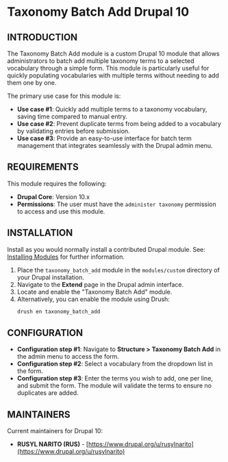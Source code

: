 
# Taxonomy Batch Add Drupal 10

## INTRODUCTION

The Taxonomy Batch Add module is a custom Drupal 10 module that allows administrators to batch add multiple taxonomy terms to a selected vocabulary through a simple form. This module is particularly useful for quickly populating vocabularies with multiple terms without needing to add them one by one.

The primary use case for this module is:

- **Use case #1**: Quickly add multiple terms to a taxonomy vocabulary, saving time compared to manual entry.
- **Use case #2**: Prevent duplicate terms from being added to a vocabulary by validating entries before submission.
- **Use case #3**: Provide an easy-to-use interface for batch term management that integrates seamlessly with the Drupal admin menu.

## REQUIREMENTS

This module requires the following:

- **Drupal Core**: Version 10.x
- **Permissions**: The user must have the `administer taxonomy` permission to access and use this module.

## INSTALLATION

Install as you would normally install a contributed Drupal module.
See: [Installing Modules](https://www.drupal.org/node/895232) for further information.

1. Place the `taxonomy_batch_add` module in the `modules/custom` directory of your Drupal installation.
2. Navigate to the **Extend** page in the Drupal admin interface.
3. Locate and enable the "Taxonomy Batch Add" module.
4. Alternatively, you can enable the module using Drush: 
   ```bash
   drush en taxonomy_batch_add
   ```

## CONFIGURATION

- **Configuration step #1**: Navigate to **Structure > Taxonomy Batch Add** in the admin menu to access the form.
- **Configuration step #2**: Select a vocabulary from the dropdown list in the form.
- **Configuration step #3**: Enter the terms you wish to add, one per line, and submit the form. The module will validate the terms to ensure no duplicates are added.

## MAINTAINERS

Current maintainers for Drupal 10:

- **RUSYL NARITO (RUS)** - [https://www.drupal.org/u/rusylnarito](https://www.drupal.org/u/rusylnarito)
